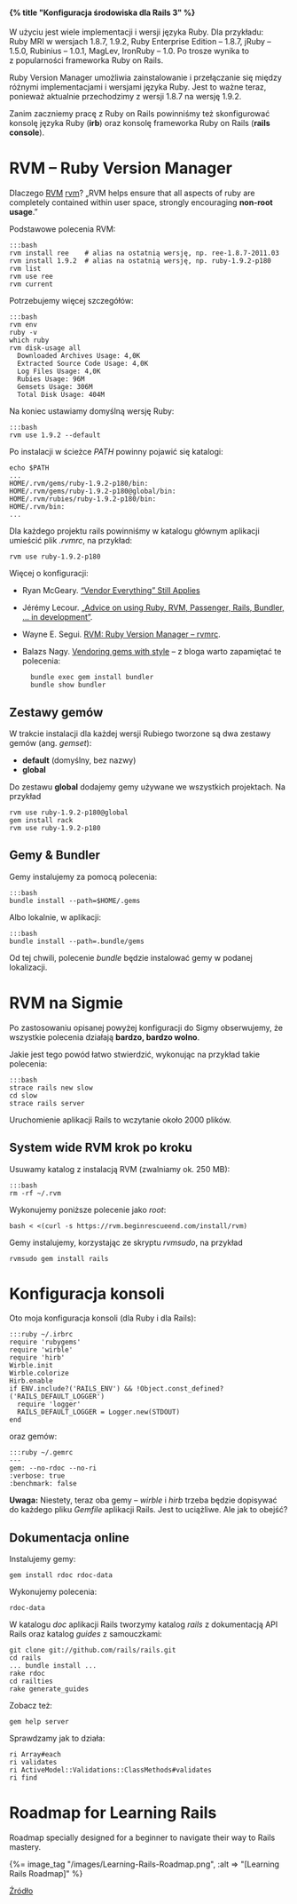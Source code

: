 #### {% title "Konfiguracja środowiska dla Rails 3" %}

W użyciu jest wiele implementacji i wersji języka Ruby. Dla przykładu:
Ruby MRI w wersjach 1.8.7, 1.9.2, Ruby Enterprise Edition – 1.8.7,
jRuby – 1.5.0, Rubinius – 1.0.1, MagLev, IronRuby – 1.0.  Po trosze
wynika to z popularności frameworka Ruby on Rails.

Ruby Version Manager umożliwia zainstalowanie i przełączanie
się między różnymi implementacjami i wersjami języka Ruby.
Jest to ważne teraz, ponieważ aktualnie przechodzimy z wersji
1.8.7 na wersję 1.9.2.

Zanim zaczniemy pracę z Ruby on Rails powinniśmy też skonfigurować
konsolę języka Ruby (**irb**) oraz konsolę frameworka Ruby on Rails
(**rails console**).


# RVM – Ruby Version Manager

Dlaczego [RVM] [rvm]?
„RVM helps ensure that all aspects of ruby are completely contained
within user space, strongly encouraging **non-root usage**.”

Podstawowe polecenia RVM:

    :::bash
    rvm install ree    # alias na ostatnią wersję, np. ree-1.8.7-2011.03
    rvm install 1.9.2  # alias na ostatnią wersję, np. ruby-1.9.2-p180
    rvm list
    rvm use ree
    rvm current

Potrzebujemy więcej szczegółów:

    :::bash
    rvm env
    ruby -v
    which ruby
    rvm disk-usage all
      Downloaded Archives Usage: 4,0K
      Extracted Source Code Usage: 4,0K
      Log Files Usage: 4,0K
      Rubies Usage: 96M
      Gemsets Usage: 306M
      Total Disk Usage: 404M

Na koniec ustawiamy domyślną wersję Ruby:

    :::bash
    rvm use 1.9.2 --default

Po instalacji w ścieżce *PATH* powinny pojawić się katalogi:

    echo $PATH
    ...
    HOME/.rvm/gems/ruby-1.9.2-p180/bin:
    HOME/.rvm/gems/ruby-1.9.2-p180@global/bin:
    HOME/.rvm/rubies/ruby-1.9.2-p180/bin:
    HOME/.rvm/bin:
    ...

Dla każdego projektu rails powinniśmy w katalogu głównym aplikacji
umieścić plik *.rvmrc*, na przykład:

    rvm use ruby-1.9.2-p180

Więcej o konfiguracji:

* Ryan McGeary.
  [“Vendor Everything” Still Applies](http://ryan.mcgeary.org/2011/02/09/vendor-everything-still-applies/)
* Jérémy Lecour.
  [„Advice on using Ruby, RVM, Passenger, Rails, Bundler, … in development”](http://jeremy.wordpress.com/2010/08/19/ruby-rvm-passenger-rails-bundler-in-development/).
* Wayne E. Segui.
  [RVM: Ruby Version Manager – rvmrc](http://rvm.beginrescueend.com/workflow/rvmrc/).
* Balazs Nagy. [Vendoring gems with style](http://blog.js.hu/2011/05/18/vendoring-gems-with-style/) –
  z bloga warto zapamiętać te polecenia:

        bundle exec gem install bundler
        bundle show bundler


## Zestawy gemów

W trakcie instalacji dla każdej wersji Rubiego
tworzone są dwa zestawy gemów (ang. *gemset*):

* **default** (domyślny, bez nazwy)
* **global**

Do zestawu **global** dodajemy gemy używane
we wszystkich projektach. Na przykład

    rvm use ruby-1.9.2-p180@global
    gem install rack
    rvm use ruby-1.9.2-p180


## Gemy & Bundler

Gemy instalujemy za pomocą polecenia:

    :::bash
    bundle install --path=$HOME/.gems

Albo lokalnie, w aplikacji:

    :::bash
    bundle install --path=.bundle/gems


Od tej chwili, polecenie *bundle* będzie instalować gemy
w podanej lokalizacji.


# RVM na Sigmie

Po zastosowaniu opisanej powyżej konfiguracji do Sigmy
obserwujemy, że wszystkie polecenia działają **bardzo, bardzo wolno**.

Jakie jest tego powód łatwo stwierdzić, wykonując na przykład
takie polecenia:

    :::bash
    strace rails new slow
    cd slow
    strace rails server

Uruchomienie aplikacji Rails to wczytanie około 2000 plików.


## System wide RVM krok po kroku

Usuwamy katalog z instalacją RVM (zwalniamy ok. 250 MB):

    :::bash
    rm -rf ~/.rvm

Wykonujemy poniższe polecenie jako *root*:

    bash < <(curl -s https://rvm.beginrescueend.com/install/rvm)

Gemy instalujemy, korzystając ze skryptu *rvmsudo*, na przykład

    rvmsudo gem install rails


# Konfiguracja konsoli

Oto moja konfiguracja konsoli (dla Ruby i dla Rails):

    :::ruby ~/.irbrc
    require 'rubygems'
    require 'wirble'
    require 'hirb'
    Wirble.init
    Wirble.colorize
    Hirb.enable
    if ENV.include?('RAILS_ENV') && !Object.const_defined?('RAILS_DEFAULT_LOGGER')
      require 'logger'
      RAILS_DEFAULT_LOGGER = Logger.new(STDOUT)
    end

oraz gemów:

    :::ruby ~/.gemrc
    ---
    gem: --no-rdoc --no-ri
    :verbose: true
    :benchmark: false

**Uwaga:** Niestety, teraz oba gemy – *wirble* i *hirb*
trzeba będzie dopisywać do każdego pliku *Gemfile* aplikacji Rails.
Jest to uciążliwe. Ale jak to obejść?


## Dokumentacja online

Instalujemy gemy:

    gem install rdoc rdoc-data

Wykonujemy polecenia:

    rdoc-data

W katalogu *doc* aplikacji Rails tworzymy katalog *rails* z dokumentacją
API Rails oraz katalog *guides* z samouczkami:

    git clone git://github.com/rails/rails.git
    cd rails
    ... bundle install ...
    rake rdoc
    cd railties
    rake generate_guides

Zobacz też:

    gem help server

Sprawdzamy jak to działa:

    ri Array#each
    ri validates
    ri ActiveModel::Validations::ClassMethods#validates
    ri find


# Roadmap for Learning Rails

Roadmap specially designed for a beginner to navigate their way to Rails mastery.

{%= image_tag "/images/Learning-Rails-Roadmap.png", :alt => "[Learning Rails Roadmap]" %}

[Źródło](http://techiferous.com/2010/07/roadmap-for-learning-rails/)


[rvm]: http://rvm.beginrescueend.com/ "Ruby Version Manager"
